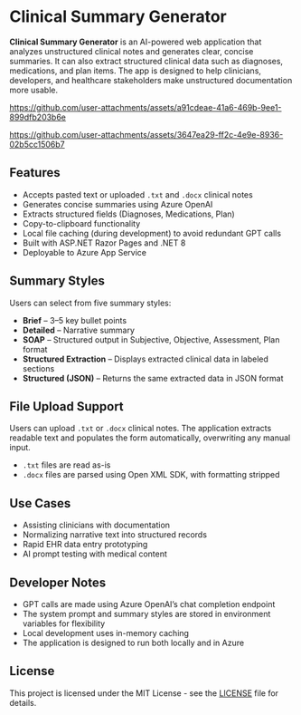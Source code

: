 # Clinical Summary Generator

**Clinical Summary Generator** is an AI-powered web application that analyzes unstructured clinical notes and generates clear, concise summaries. It can also extract structured clinical data such as diagnoses, medications, and plan items. The app is designed to help clinicians, developers, and healthcare stakeholders make unstructured documentation more usable.

https://github.com/user-attachments/assets/a91cdeae-41a6-469b-9ee1-899dfb203b6e

https://github.com/user-attachments/assets/3647ea29-ff2c-4e9e-8936-02b5cc1506b7

## Features

- Accepts pasted text or uploaded `.txt` and `.docx` clinical notes
- Generates concise summaries using Azure OpenAI
- Extracts structured fields (Diagnoses, Medications, Plan)
- Copy-to-clipboard functionality
- Local file caching (during development) to avoid redundant GPT calls
- Built with ASP.NET Razor Pages and .NET 8
- Deployable to Azure App Service

## Summary Styles

Users can select from five summary styles:

- **Brief** – 3–5 key bullet points
- **Detailed** – Narrative summary
- **SOAP** – Structured output in Subjective, Objective, Assessment, Plan format
- **Structured Extraction** – Displays extracted clinical data in labeled sections
- **Structured (JSON)** – Returns the same extracted data in JSON format

## File Upload Support

Users can upload `.txt` or `.docx` clinical notes. The application extracts readable text and populates the form automatically, overwriting any manual input.

- `.txt` files are read as-is
- `.docx` files are parsed using Open XML SDK, with formatting stripped

## Use Cases

- Assisting clinicians with documentation
- Normalizing narrative text into structured records
- Rapid EHR data entry prototyping
- AI prompt testing with medical content

## Developer Notes

- GPT calls are made using Azure OpenAI’s chat completion endpoint
- The system prompt and summary styles are stored in environment variables for flexibility
- Local development uses in-memory caching
- The application is designed to run both locally and in Azure

## License

This project is licensed under the MIT License - see the [LICENSE](LICENSE) file for details.
